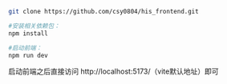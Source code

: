 ```sh
git clone https://github.com/csy0804/his_frontend.git

#安装相关依赖包：
npm install

#启动前端：
npm run dev
```

启动前端之后直接访问 http://localhost:5173/（vite默认地址）即可

